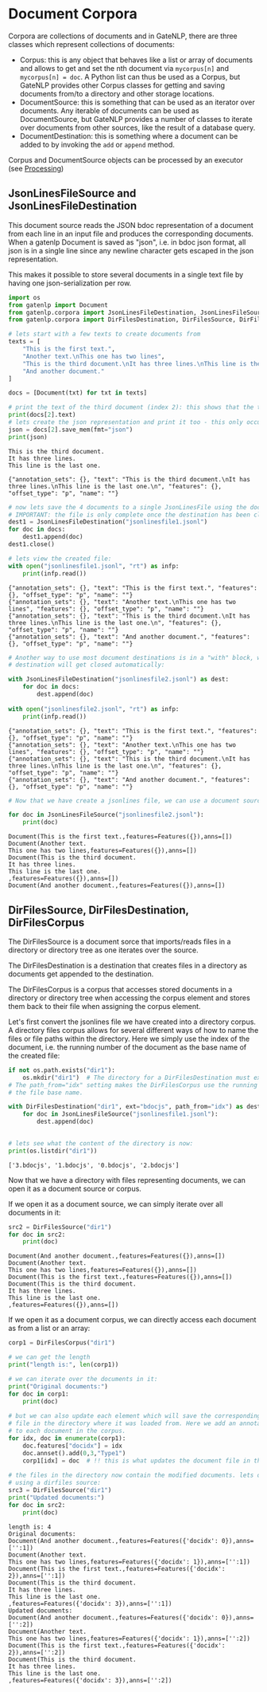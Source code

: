 # Document Corpora


Corpora are collections of documents and in GateNLP, there are three classes which represent collections of 
documents:

* Corpus: this is any object that behaves like a list or array of documents and allows to get and set the nth document via `mycorpus[n]` and `mycorpus[n] = doc`. A Python list can thus be used as a Corpus, but GateNLP provides other Corpus classes for getting and saving documents from/to a directory and other storage locations. 
* DocumentSource: this is something that can be used as an iterator over documents. Any iterable of documents can be used as DocumentSource, but GateNLP provides a number of classes to iterate over documents from other sources, like the result of a database query. 
* DocumentDestination: this is something where a document can be added to by invoking the `add` or `append` method. 

Corpus and DocumentSource objects can be processed by an executor (see [Processing](processing))

## JsonLinesFileSource and JsonLinesFileDestination

This document source reads the JSON bdoc representation of a document from each line in an input file and 
produces the corresponding documents. When a gatenlp Document is saved as "json", i.e. in bdoc json format,
all json is in a single line since any newline character gets escaped in the json representation.

This makes it possible to store several documents in a single text file by having one json-serialization 
per row. 


```python
import os
from gatenlp import Document
from gatenlp.corpora import JsonLinesFileDestination, JsonLinesFileSource
from gatenlp.corpora import DirFilesDestination, DirFilesSource, DirFilesCorpus
```


```python
# lets start with a few texts to create documents from
texts = [
    "This is the first text.",
    "Another text.\nThis one has two lines",
    "This is the third document.\nIt has three lines.\nThis line is the last one.\n",
    "And another document."
]

docs = [Document(txt) for txt in texts]

# print the text of the third document (index 2): this shows that the text has three lines:
print(docs[2].text)
# lets create the json representation and print it too - this only occupies one line:
json = docs[2].save_mem(fmt="json")
print(json)
```

    This is the third document.
    It has three lines.
    This line is the last one.
    
    {"annotation_sets": {}, "text": "This is the third document.\nIt has three lines.\nThis line is the last one.\n", "features": {}, "offset_type": "p", "name": ""}



```python
# now lets save the 4 documents to a single JsonLinesFile using the document destination:
# IMPORTANT: the file is only complete once the destination has been closed!
dest1 = JsonLinesFileDestination("jsonlinesfile1.jsonl")
for doc in docs:
    dest1.append(doc)
dest1.close()
```


```python
# lets view the created file: 
with open("jsonlinesfile1.jsonl", "rt") as infp:
    print(infp.read())
```

    {"annotation_sets": {}, "text": "This is the first text.", "features": {}, "offset_type": "p", "name": ""}
    {"annotation_sets": {}, "text": "Another text.\nThis one has two lines", "features": {}, "offset_type": "p", "name": ""}
    {"annotation_sets": {}, "text": "This is the third document.\nIt has three lines.\nThis line is the last one.\n", "features": {}, "offset_type": "p", "name": ""}
    {"annotation_sets": {}, "text": "And another document.", "features": {}, "offset_type": "p", "name": ""}
    



```python
# Another way to use most document destinations is in a "with" block, which has the advantage that the 
# destination will get closed automatically:

with JsonLinesFileDestination("jsonlinesfile2.jsonl") as dest:
    for doc in docs:
        dest.append(doc)
        
with open("jsonlinesfile2.jsonl", "rt") as infp:
    print(infp.read())
```

    {"annotation_sets": {}, "text": "This is the first text.", "features": {}, "offset_type": "p", "name": ""}
    {"annotation_sets": {}, "text": "Another text.\nThis one has two lines", "features": {}, "offset_type": "p", "name": ""}
    {"annotation_sets": {}, "text": "This is the third document.\nIt has three lines.\nThis line is the last one.\n", "features": {}, "offset_type": "p", "name": ""}
    {"annotation_sets": {}, "text": "And another document.", "features": {}, "offset_type": "p", "name": ""}
    



```python
# Now that we have create a jsonlines file, we can use a document source to iterate over the documents in it

for doc in JsonLinesFileSource("jsonlinesfile2.jsonl"):
    print(doc)
```

    Document(This is the first text.,features=Features({}),anns=[])
    Document(Another text.
    This one has two lines,features=Features({}),anns=[])
    Document(This is the third document.
    It has three lines.
    This line is the last one.
    ,features=Features({}),anns=[])
    Document(And another document.,features=Features({}),anns=[])


## DirFilesSource, DirFilesDestination, DirFilesCorpus

The DirFilesSource is a document sorce that imports/reads files in a directory or directory tree as one 
iterates over the source. 

The DirFilesDestination is a destination that creates files in a directory as documents get appended to the destination. 

The DirFilesCorpus is a corpus that accesses stored documents in a directory or directory tree when accessing 
the corpus element and stores them back to their file when assigning the corpus element. 

Let's first convert the jsonlines file we have created into a directory corpus. A directory files corpus allows
for several different ways of how to name the files or file paths within the directory. Here we simply use the 
index of the document, i.e. the running number of the document as the base name of the created file:



```python
if not os.path.exists("dir1"):
    os.mkdir("dir1")  # The directory for a DirFilesDestination must exist
# The path_from="idx" setting makes the DirFilesCorpus use the running number of the document as 
# the file base name.

with DirFilesDestination("dir1", ext="bdocjs", path_from="idx") as dest:
    for doc in JsonLinesFileSource("jsonlinesfile1.jsonl"):
        dest.append(doc)
    

# lets see what the content of the directory is now:
print(os.listdir("dir1"))
```

    ['3.bdocjs', '1.bdocjs', '0.bdocjs', '2.bdocjs']


Now that we have a directory with files representing documents, we can open it as 
a document source or corpus.

If we open it as a document source, we can simply iterate over all documents in it:


```python
src2 = DirFilesSource("dir1")
for doc in src2:
    print(doc)
```

    Document(And another document.,features=Features({}),anns=[])
    Document(Another text.
    This one has two lines,features=Features({}),anns=[])
    Document(This is the first text.,features=Features({}),anns=[])
    Document(This is the third document.
    It has three lines.
    This line is the last one.
    ,features=Features({}),anns=[])


If we open it as a document corpus, we can directly access each document as from a list or an array:


```python
corp1 = DirFilesCorpus("dir1")
```


```python
# we can get the length
print("length is:", len(corp1))

# we can iterate over the documents in it:
print("Original documents:")
for doc in corp1:
    print(doc)
    
# but we can also update each element which will save the corresponding document to the original
# file in the directory where it was loaded from. Here we add an annotation and document feature
# to each document in the corpus.
for idx, doc in enumerate(corp1):
    doc.features["docidx"] = idx
    doc.annset().add(0,3,"Type1")
    corp1[idx] = doc  # !! this is what updates the document file in the directory
    
# the files in the directory now contain the modified documents. lets open them again and show them 
# using a dirfiles source:
src3 = DirFilesSource("dir1")
print("Updated documents:")
for doc in src2:
    print(doc)
```

    length is: 4
    Original documents:
    Document(And another document.,features=Features({'docidx': 0}),anns=['':1])
    Document(Another text.
    This one has two lines,features=Features({'docidx': 1}),anns=['':1])
    Document(This is the first text.,features=Features({'docidx': 2}),anns=['':1])
    Document(This is the third document.
    It has three lines.
    This line is the last one.
    ,features=Features({'docidx': 3}),anns=['':1])
    Updated documents:
    Document(And another document.,features=Features({'docidx': 0}),anns=['':2])
    Document(Another text.
    This one has two lines,features=Features({'docidx': 1}),anns=['':2])
    Document(This is the first text.,features=Features({'docidx': 2}),anns=['':2])
    Document(This is the third document.
    It has three lines.
    This line is the last one.
    ,features=Features({'docidx': 3}),anns=['':2])



```python

```
